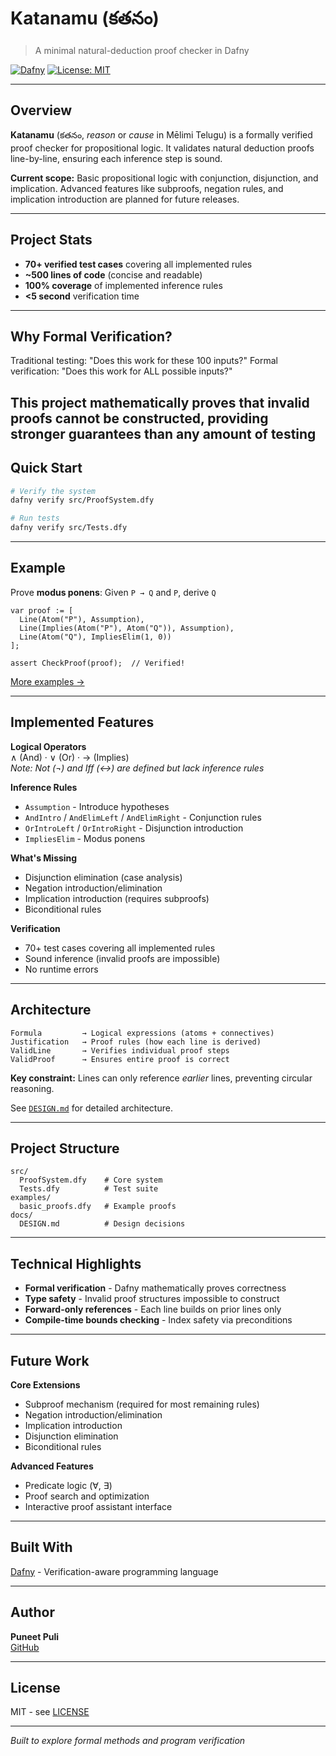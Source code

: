 # Katanamu (కతనం)

> A minimal natural-deduction proof checker in Dafny

[![Dafny](https://img.shields.io/badge/Dafny-4.0+-blue.svg)](https://dafny.org/)
[![License: MIT](https://img.shields.io/badge/License-MIT-yellow.svg)](https://opensource.org/licenses/MIT)

---

## Overview

**Katanamu** (కతనం, *reason* or *cause* in Mēlimi Telugu) is a formally verified proof checker for propositional logic. It validates natural deduction proofs line-by-line, ensuring each inference step is sound.

**Current scope:** Basic propositional logic with conjunction, disjunction, and implication. Advanced features like subproofs, negation rules, and implication introduction are planned for future releases.

---
## Project Stats

- **70+ verified test cases** covering all implemented rules
- **~500 lines of code** (concise and readable)
- **100% coverage** of implemented inference rules
- **<5 second** verification time
---
## Why Formal Verification?

Traditional testing: "Does this work for these 100 inputs?"
Formal verification: "Does this work for ALL possible inputs?"

This project mathematically proves that invalid proofs cannot be constructed, providing stronger guarantees than any amount of testing
---
## Quick Start

```bash
# Verify the system
dafny verify src/ProofSystem.dfy

# Run tests
dafny verify src/Tests.dfy
```

---

## Example

Prove **modus ponens**: Given `P → Q` and `P`, derive `Q`

```dafny
var proof := [
  Line(Atom("P"), Assumption),
  Line(Implies(Atom("P"), Atom("Q")), Assumption),
  Line(Atom("Q"), ImpliesElim(1, 0))
];

assert CheckProof(proof);  // Verified!
```

[More examples →](./examples/)

---

## Implemented Features

**Logical Operators**  
∧ (And) · ∨ (Or) · → (Implies)  
*Note: Not (¬) and Iff (↔) are defined but lack inference rules*

**Inference Rules**
- `Assumption` - Introduce hypotheses
- `AndIntro` / `AndElimLeft` / `AndElimRight` - Conjunction rules
- `OrIntroLeft` / `OrIntroRight` - Disjunction introduction
- `ImpliesElim` - Modus ponens

**What's Missing**
- Disjunction elimination (case analysis)
- Negation introduction/elimination
- Implication introduction (requires subproofs)
- Biconditional rules

**Verification**
- 70+ test cases covering all implemented rules
- Sound inference (invalid proofs are impossible)
- No runtime errors

---

## Architecture

```
Formula         → Logical expressions (atoms + connectives)
Justification   → Proof rules (how each line is derived)
ValidLine       → Verifies individual proof steps
ValidProof      → Ensures entire proof is correct
```

**Key constraint:** Lines can only reference *earlier* lines, preventing circular reasoning.

See [`DESIGN.md`](./docs/DESIGN.md) for detailed architecture.

---

## Project Structure

```
src/
  ProofSystem.dfy    # Core system
  Tests.dfy          # Test suite
examples/
  basic_proofs.dfy   # Example proofs
docs/
  DESIGN.md          # Design decisions
```

---

## Technical Highlights

- **Formal verification** - Dafny mathematically proves correctness
- **Type safety** - Invalid proof structures impossible to construct  
- **Forward-only references** - Each line builds on prior lines only
- **Compile-time bounds checking** - Index safety via preconditions

---

## Future Work

**Core Extensions**
- Subproof mechanism (required for most remaining rules)
- Negation introduction/elimination
- Implication introduction
- Disjunction elimination
- Biconditional rules

**Advanced Features**
- Predicate logic (∀, ∃)
- Proof search and optimization
- Interactive proof assistant interface

---

## Built With

[Dafny](https://dafny.org/) - Verification-aware programming language

---

## Author

**Puneet Puli**  
[GitHub](https://github.com/PuneetPuli)

---

## License

MIT - see [LICENSE](LICENSE)

---

*Built to explore formal methods and program verification*
